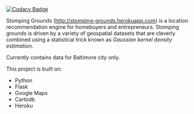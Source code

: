 
[![Codacy Badge](https://api.codacy.com/project/badge/Grade/65867741594348499c04ba56d9c170ad)](https://www.codacy.com/app/dvdwllc/stomping-grounds?utm_source=github.com&utm_medium=referral&utm_content=dvdwllc/stomping-grounds&utm_campaign=badger)

Stomping Grounds (http://stomping-grounds.herokuapp.com) is a location recommendation engine for homebuyers and entrepreneurs. Stomping grounds is driven by a variety of geospatial datasets that are cleverly combined using a statistical trick known as <em>Gaussian kernel density estimation</em>.

Currently contains data for Baltimore city only.

This project is built on:
<ul>
<li>Python</li>
<li>Flask</li>
<li>Google Maps</li>
<li>Cartodb</li>
<li>Heroku</li>
</ul>
